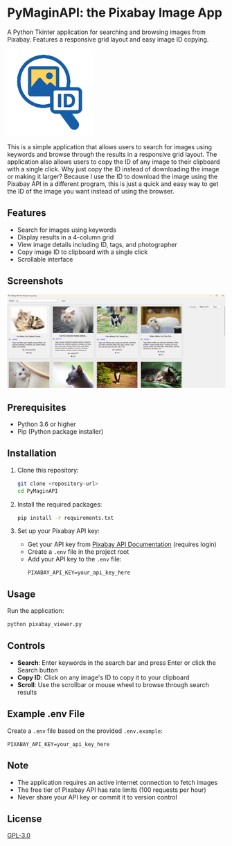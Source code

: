 # PyMaginAPI: the Pixabay Image App

A Python Tkinter application for searching and browsing images from Pixabay. Features a responsive grid layout and easy image ID copying.

![The project icon](icon.png)

This is a simple application that allows users to search for images using keywords and browse through the results in a responsive grid layout. The application also allows users to copy the ID of any image to their clipboard with a single click. Why just copy the ID instead of downloading the image or making it larger? Because I use the ID to download the image using the Pixabay API in a different program, this is just a quick and easy way to get the ID of the image you want instead of using the browser.

## Features

- Search for images using keywords
- Display results in a 4-column grid
- View image details including ID, tags, and photographer
- Copy image ID to clipboard with a single click
- Scrollable interface

## Screenshots

![A screenshot showing a cat search](screenshot.png)

## Prerequisites

- Python 3.6 or higher
- Pip (Python package installer)

## Installation

1. Clone this repository:
   ```bash
   git clone <repository-url>
   cd PyMaginAPI
   ```

2. Install the required packages:
   ```bash
   pip install -r requirements.txt
   ```

3. Set up your Pixabay API key:
   - Get your API key from [Pixabay API Documentation](https://pixabay.com/api/docs/) (requires login)
   - Create a `.env` file in the project root
   - Add your API key to the `.env` file:
     ```
     PIXABAY_API_KEY=your_api_key_here
     ```

## Usage

Run the application:
```bash
python pixabay_viewer.py
```

## Controls

- **Search**: Enter keywords in the search bar and press Enter or click the Search button
- **Copy ID**: Click on any image's ID to copy it to your clipboard
- **Scroll**: Use the scrollbar or mouse wheel to browse through search results

## Example .env File

Create a `.env` file based on the provided `.env.example`:
```
PIXABAY_API_KEY=your_api_key_here
```

## Note

- The application requires an active internet connection to fetch images
- The free tier of Pixabay API has rate limits (100 requests per hour)
- Never share your API key or commit it to version control

## License

[GPL-3.0](LICENSE)
